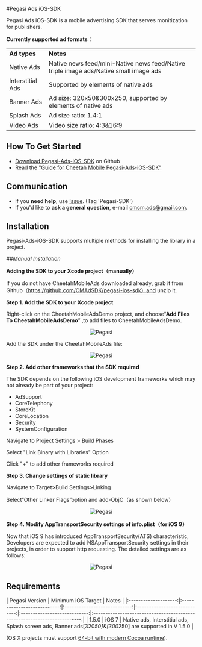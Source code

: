 #Pegasi Ads iOS-SDK



Pegasi Ads iOS-SDK is a mobile advertising SDK that serves monitization for publishers. 


**Currently supported ad formats**：
<table>
<tbody>
<tr><td><b>Ad types</b></td><td><b>Notes</b></td</tr>
<tr><td> Native Ads</td><td>Native news feed/mini-Native news feed/Native triple image ads/Native small image ads</td></tr>
<tr><td> Interstitial Ads</td><td>Supported by  elements of native ads</td></tr>
<tr><td> Banner Ads</td><td>Ad size: 320x50&300x250, supported by elements of native ads</td></tr>
<tr><td> Splash Ads</td><td>Ad size ratio: 1.4:1</td></tr>
<tr><td> Video Ads</td><td>Video size ratio: 4:3&16:9</td></tr>
</tbody>
</table>




## How To Get Started

- [Download Pegasi-Ads-iOS-SDK](https://github.com/CMAdSDK/pegasi-ios-sdk)  on Github 
- Read the ["Guide for Cheetah Mobile Pegasi-Ads-iOS-SDK" ](https://github.com/CMAdSDK/pegasi-ios-sdk/blob/master/Documents/IntergrationGuideForSDK.pdf)


## Communication

- If you **need help**, use [ Issue](https://github.com/CMAdSDK/pegasi-ios-sdk/issues). (Tag 'Pegasi-SDK')
- If you'd like to **ask a general question**, e-mail [cmcm.ads@gmail.com](mailto:cmcm.ads@gmail.com).




## Installation
Pegasi-Ads-iOS-SDK supports multiple methods for installing the library in a project.

##*Manual Installation*

**Adding the SDK to your Xcode project（manually）**

If you do not have CheetahMobileAds downloaded already, grab it from  Github（https://github.com/CMAdSDK/pegasi-ios-sdk）and unzip it. 

**Step 1. Add the SDK to your Xcode project**

Right-click on the CheetahMobileAdsDemo project, and choose“**Add Files To CheetahMobileAdsDemo**” ,to add files to CheetahMobileAdsDemo.
<p align="center" >
  <img src="http://dl.cm.ksmobile.com/static/res/b6/9b/10.png" alt="Pegasi" title="Pegasi">
</p>
Add the SDK under the CheetahMobileAds file:
<p align="center" >
  <img src="http://dl.cm.ksmobile.com/static/res/fd/a3/20.png" alt="Pegasi" title="Pegasi">
</p>

**Step 2. Add other frameworks that the SDK required**

The SDK depends on the following iOS development frameworks which may not already be part of your project:
- AdSupport
- CoreTelephony
- StoreKit
- 	CoreLocation
- Security
- SystemConfiguration

Navigate to Project Settings > Build Phases

Select "Link Binary with Libraries" Option

Click "+" to add other frameworks required

**Step 3. Change settings of static library**

Navigate to Target>Build Settings>Linking

Select“Other Linker Flags”option and add-ObjC（as shown below）
<p align="center" >
  <img src="http://dl.cm.ksmobile.com/static/res/fixed/03/30shuoming.png" alt="Pegasi" title="Pegasi">
</p>

**Step 4. Modify AppTransportSecurity settings of info.plist（for iOS 9）**

Now that iOS 9 has introduced AppTransportSecurity(ATS) characteristic, Developers are expected to add NSAppTransportSecurity settings in their projects, in order to support http requesting. The detailed settings are as follows:
<p align="center" >
  <img src="http://dl.cm.ksmobile.com/static/res/22/44/40.png" alt="Pegasi" title="Pegasi">
</p>







## Requirements

| Pegasi Version | Minimum iOS Target | Notes  | 
|:--------------------:|:---------------------------:|:----------------------------:|:----------------------------:|:----------------------------:|:-------------------------------------------------------------------------:|
| 1.5.0 | iOS 7  |  Native ads,   Interstitial ads,  Splash screen ads, Banner ads[320*50]&[300*250] are supported in V 1.5.0 | 

(OS X projects must support [64-bit with modern Cocoa runtime](https://developer.apple.com/library/mac/#documentation/Cocoa/Conceptual/ObjCRuntimeGuide/Articles/ocrtVersionsPlatforms.html)).


